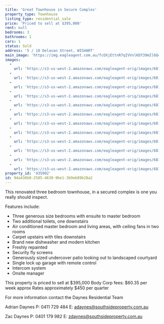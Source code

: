 ```yaml
---
title: 'Great Townhouse in Secure Complex'
property_type: Townhouse
listing_type: residential_sale
price: 'Priced to sell at $395,000'
rent: null
bedrooms: 3
bathrooms: 1
cars: 1
status: Sold
address: '5 / 18 Delavan Street, WISHART'
main_image: 'https://img.eagleagent.com.au/fcOXjEttnR7qIVVnlKDf39mIl6Q=/1280x854/smart/https://s3-us-west-2.amazonaws.com/eagleagent-orig/images/6819676/106165543-image-M.jpg'
images:
  -
    url: 'https://s3-us-west-2.amazonaws.com/eagleagent-orig/images/6819687/106165543-image-K.jpg'
  -
    url: 'https://s3-us-west-2.amazonaws.com/eagleagent-orig/images/6819686/106165543-image-J.jpg'
  -
    url: 'https://s3-us-west-2.amazonaws.com/eagleagent-orig/images/6819685/106165543-image-I.jpg'
  -
    url: 'https://s3-us-west-2.amazonaws.com/eagleagent-orig/images/6819684/106165543-image-H.jpg'
  -
    url: 'https://s3-us-west-2.amazonaws.com/eagleagent-orig/images/6819683/106165543-image-G.jpg'
  -
    url: 'https://s3-us-west-2.amazonaws.com/eagleagent-orig/images/6819682/106165543-image-F.jpg'
  -
    url: 'https://s3-us-west-2.amazonaws.com/eagleagent-orig/images/6819681/106165543-image-E.jpg'
  -
    url: 'https://s3-us-west-2.amazonaws.com/eagleagent-orig/images/6819680/106165543-image-D.jpg'
  -
    url: 'https://s3-us-west-2.amazonaws.com/eagleagent-orig/images/6819679/106165543-image-C.jpg'
  -
    url: 'https://s3-us-west-2.amazonaws.com/eagleagent-orig/images/6819678/106165543-image-B.jpg'
  -
    url: 'https://s3-us-west-2.amazonaws.com/eagleagent-orig/images/6819677/106165543-image-A.jpg'
  -
    url: 'https://s3-us-west-2.amazonaws.com/eagleagent-orig/images/6819676/106165543-image-M.jpg'
property_id: '435002'
id: 9da436b8-2585-4630-9be1-3b9eb89b28a2
---
```

This renovated three bedroom townhouse, in a secured complex is one you really should inspect.

Features include:

*  Three generous size bedrooms with ensuite to master bedroom
*  Two additional toilets, one downstairs
*  Air conditioned master bedroom and living areas, with ceiling fans in two rooms
*  Carpet upstairs with tiles downstairs
*  Brand new dishwasher and modern kitchen
*  Freshly repainted
*  Security fly screens
*  Generously sized undercover patio looking out to landscaped courtyard
*  Single lock up garage with remote control
*  Intercom system
*  Onsite manager

This property is priced to sell at $395,000
Body Corp fees: $60.35 per week approx
Rates approximately $450 per quarter

For more information contact the Daynes Residential Team

Adrian Daynes
P: 0411 729 484
E: adaynes@southsideproperty.com.au

Zac Daynes
P: 0401 179 982
E: zdaynes@southsideproperty.com.au